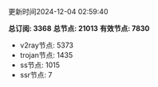 更新时间2024-12-04 02:59:40

**总订阅: 3368**
**总节点: 21013**
**有效节点: 7830**
- v2ray节点: 5373
- trojan节点: 1435
- ss节点: 1015
- ssr节点: 7
